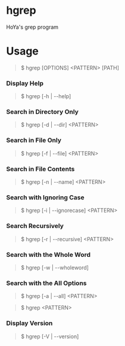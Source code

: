 # hgrep
HoYa's grep program

# Usage

> $ hgrep [OPTIONS] \<PATTERN> [PATH]

### Display Help
> $ hgrep [-h | --help]

### Search in Directory Only
> $ hgrep [-d | --dir] \<PATTERN>

### Search in File Only
> $ hgrep [-f | --file] \<PATTERN>

### Search in File Contents
> $ hgrep [-n | --name] \<PATTERN>

### Search with Ignoring Case
> $ hgrep [-i | --ignorecase] \<PATTERN>

### Search Recursively
> $ hgrep [-r | --recursive] \<PATTERN>

### Search with the Whole Word
> $ hgrep [-w | --wholeword]

### Search with the All Options
> $ hgrep [-a | --all] \<PATTERN>

> $ hgrep \<PATTERN>

### Display Version
> $ hgrep [-V | --version]
